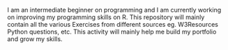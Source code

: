 I am an intermediate beginner on programming and I am currently working on improving my programming skills on R. This repository will mainly contain all the various Exercises from different sources eg. W3Resources Python questions, etc. 
This activity will mainly help me build my portfolio and grow my skills.
